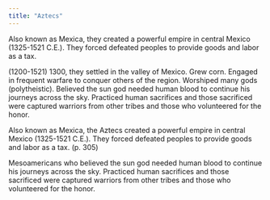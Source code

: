 ```yaml
---
title: "Aztecs"
---
```

Also known as Mexica, they created a powerful empire in central Mexico (1325-1521 C.E.). They forced defeated peoples to provide goods and labor as a tax.

(1200-1521) 1300, they settled in the valley of Mexico. Grew corn. Engaged in frequent warfare to conquer others of the region. Worshiped many gods (polytheistic). Believed the sun god needed human blood to continue his journeys across the sky. Practiced human sacrifices and those sacrificed were captured warriors from other tribes and those who volunteered for the honor.

Also known as Mexica, the Aztecs created a powerful empire in central Mexico (1325-1521 C.E.). They forced defeated peoples to provide goods and labor as a tax. (p. 305)

Mesoamericans who believed the sun god needed human blood to continue his journeys across the sky. Practiced human sacrifices and those sacrificed were captured warriors from other tribes and those who volunteered for the honor.

